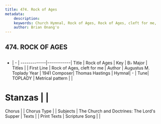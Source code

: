 ```yaml
---
title: 474. Rock of Ages
metadata:
    description: 
    keywords: Church Hymnal, Rock of Ages, Rock of Ages, cleft for me, 
    author: Brian Onang'o
---
```



## 474. ROCK OF AGES

```txt

```

- |   -  |
-------------|------------|
Title | Rock of Ages |
Key | B♭ Major |
Titles |  |
First Line | Rock of Ages, cleft for me |
Author | Augustus M. Toplady 
Year | 1941
Composer| Thomas Hastings |
Hymnal|  - |
Tune| TOPLADY |
Metrical pattern | |
# Stanzas |  |
Chorus |  |
Chorus Type |  |
Subjects | The Church and Doctrines: The Lord's Supper |
Texts |  |
Print Texts | 
Scripture Song |  |
  
